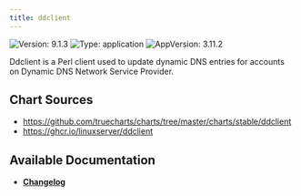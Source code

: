 ```yaml
---
title: ddclient
---
```


![Version: 9.1.3](https://img.shields.io/badge/Version-9.1.3-informational?style=flat-square) ![Type: application](https://img.shields.io/badge/Type-application-informational?style=flat-square) ![AppVersion: 3.11.2](https://img.shields.io/badge/AppVersion-3.11.2-informational?style=flat-square)

Ddclient is a Perl client used to update dynamic DNS entries for accounts on Dynamic DNS Network Service Provider.

## Chart Sources

- https://github.com/truecharts/charts/tree/master/charts/stable/ddclient
- https://ghcr.io/linuxserver/ddclient

## Available Documentation

- [**Changelog**](./CHANGELOG.md)
